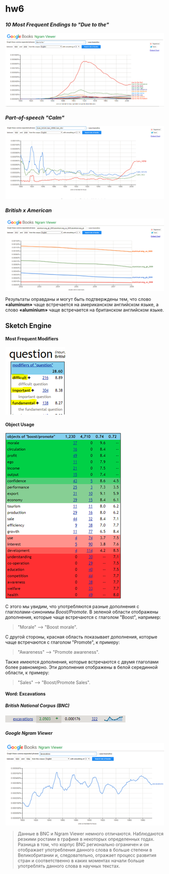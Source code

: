 # hw6

### *10 Most Frequent Endings to "Due to the"*
![10 Most Frequent Endings to "Due to the"](Screen1.PNG)

### *Part-of-speech "Calm"*
![Part-of-Speech](Screen2.PNG)

### *British x American*
![British x American](Screen3.PNG)


Результаты оправданы и могут быть подтверждены тем, что слово **«aluminum»** чаще встречается на американском английском языке, а слово **«aluminium»** чаще встречается на британском английском языке.

## Sketch Engine 

#### Most Frequent Modifiers
![Sketch](Sketch1.PNG)
 
#### Object Usage
![Sketch](Sketch2.PNG)

С этого мы увидим, что употребляются разные дополнения с глаглолами-синонимы *Boost/Promote*. B зеленой области отображены дополнения, которые чаще встречаются с глаголом "Boost", например:
> "Morale" --> "Boost morale". 

С другой стороны, красная область показывает дополнения, которые чаще встречаются с глаголом "Promote", к примеру:
> "Awareness" --> "Promote awareness". 

Также имеются дополнения, которые встречаются с двумя глаголами более равномерно. Эти дополнения отображены в белой серединной области, к примеру:
> "Sales" --> "Boost/Promote Sales".

#### Word: Excavations

##### British National Corpus (BNC)
![Sketch](Excavations1.PNG)

##### Google Ngram Viewer
![Sketch](Excavations2.PNG)

> Данные в BNC и Ngram Viewer немного отличаются. Наблюдаются резкими ростами в графике в некоторых определенных годах. Разница в том, что корпус BNC регионально ограничен и он отображает употребления данного слова в больше степени в Великобритании и, следовательно, отражает процесс развития стран и соответственно в каких моментах начали больше употреблять данного слова в научных текстах.
